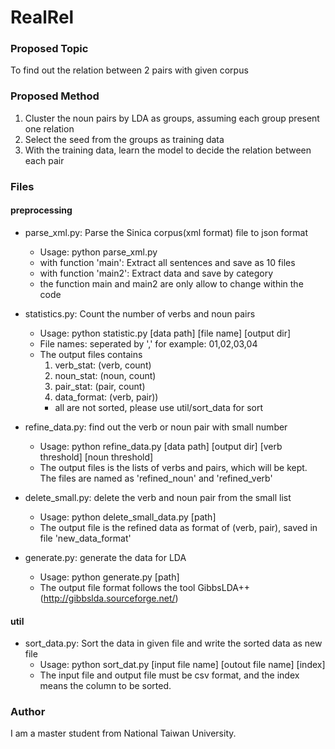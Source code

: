 RealRel
=======

### Proposed Topic
To find out the relation between 2 pairs with given corpus

### Proposed Method
1. Cluster the noun pairs by LDA as groups, assuming each group present one relation
2. Select the seed from the groups as training data
3. With the training data, learn the model to decide the relation between each pair

### Files
#### preprocessing
* parse_xml.py: Parse the Sinica corpus(xml format) file to json format
  - Usage: python parse_xml.py
  - with function 'main': Extract all sentences and save as 10 files
  - with function 'main2': Extract data and save by category
  - the function main and main2 are only allow to change within the code

* statistics.py: Count the number of verbs and noun pairs
  - Usage: python statistic.py [data path] [file name] [output dir]
  - File names: seperated by ',' for example: 01,02,03,04
  - The output files contains
    1. verb_stat: (verb, count)
    2. noun_stat: (noun, count)
    3. pair_stat: (pair, count)
    4. data_format: (verb, pair))
    - all are not sorted, please use util/sort_data for sort

* refine_data.py: find out the verb or noun pair with small number
  - Usage: python refine_data.py [data path] [output dir] [verb threshold] [noun threshold]
  - The output files is the lists of verbs and pairs, which will be kept. The files are named as 'refined_noun' and 'refined_verb'

* delete_small.py: delete the verb and noun pair from the small list
  - Usage: python delete_small_data.py [path]
  - The output file is the refined data as format of (verb, pair), saved in file 'new_data_format'

* generate.py: generate the data for LDA
  - Usage: python generate.py [path]
  - The output file format follows the tool GibbsLDA++(http://gibbslda.sourceforge.net/)

#### util
* sort_data.py: Sort the data in given file and write the sorted data as new file
  - Usage: python sort_dat.py [input file name] [outout file name] [index]
  - The input file and output file must be csv format, and the index means the column to be sorted.

### Author
I am a master student from National Taiwan University.

